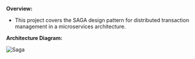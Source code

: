**Overview:**

* This project covers the SAGA design pattern for distributed transaction management in a microservices architecture. 


**Architecture Diagram:**

![Saga](https://user-images.githubusercontent.com/40859584/162587050-d8cc45a0-39bf-47c0-8b85-5e4db9994625.png)
